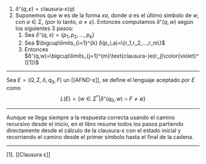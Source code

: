 1. $δ⁺(q,ε)=\text{clausura-}ε(q)$
2. Suponemos que w es de la forma $xa$, donde $a$ es el último símbolo de $w$, con $a∈Σ$, (por lo tanto, $a≠ε$). Entonces computamos $δ⁺(q,w)$ según los siguientes 3 pasos:
	1. Sea $δ⁺(q,x)=\{p_1,p_2,...,p_k\}$
	2. Sea $\bigcup\limits_{i=1}^{k} δ(p_i,a)=\{r_1,r_2,...,r_m\}$ 
	3. Entonces $δ⁺(q,w)=\bigcup\limits_{j=1}^{m}\text{clausura-}e(r_j)\color{violet}^{[1]}$ 
***
Sea $E=(Q,Σ,δ,q_0,F)$ un [[AFND-ε]], se define el lenguaje aceptado por $E$ como$$L(E)=\{w∈Σ^*
|δ⁺(q_0,w)∩F≠∅\}$$
***
Aunque se llega siempre a la respuesta correcta usando el camino recursivo desde el inicio, en el libro resume todos los pasos partiendo directamente desde el cálculo de la clausura-ε con el estado inicial y recorriendo el camino desde el primer símbolo hasta el final de la cadena.
***
[1]. [[Clausura ε]] 